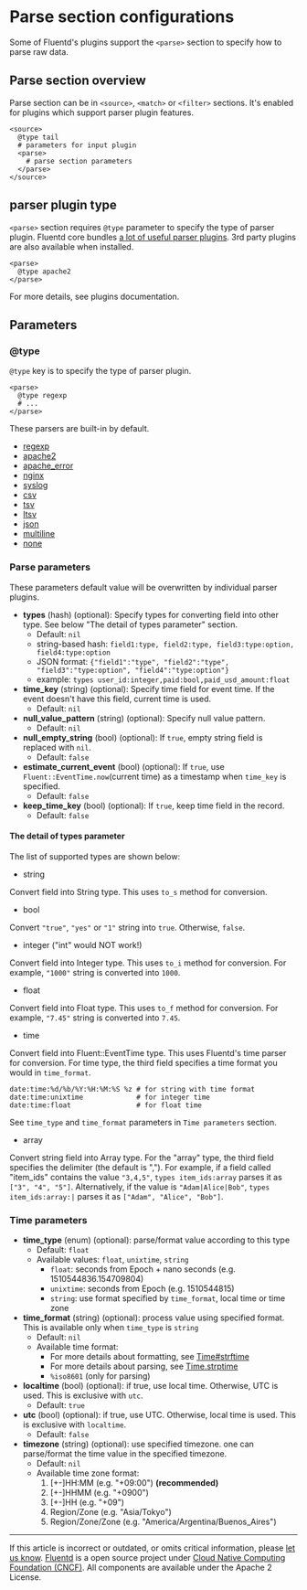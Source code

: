# Parse section configurations

Some of Fluentd's plugins support the `<parse>` section to specify how
to parse raw data.


## Parse section overview

Parse section can be in `<source>`, `<match>` or `<filter>` sections.
It's enabled for plugins which support parser plugin features.

``` {.CodeRay}
<source>
  @type tail
  # parameters for input plugin
  <parse>
    # parse section parameters
  </parse>
</source>
```


## parser plugin type

`<parse>` section requires `@type` parameter to specify the type of
parser plugin. Fluentd core bundles [a lot of useful parser plugins](/plugins/parser/README.md). 3rd party plugins are also available
when installed.

``` {.CodeRay}
<parse>
  @type apache2
</parse>
```

For more details, see plugins documentation.


## Parameters


### @type

`@type` key is to specify the type of parser plugin.

``` {.CodeRay}
<parse>
  @type regexp
  # ...
</parse>
```

These parsers are built-in by default.

-   [regexp](/plugins/parser/regexp.md)
-   [apache2](/plugins/parser/apache2.md)
-   [apache\_error](/plugins/parser/apache_error.md)
-   [nginx](/plugins/parser/nginx.md)
-   [syslog](/plugins/parser/syslog.md)
-   [csv](/plugins/parser/csv.md)
-   [tsv](/plugins/parser/tsv.md)
-   [ltsv](/plugins/parser/ltsv.md)
-   [json](/plugins/parser/json.md)
-   [multiline](/plugins/parser/multiline.md)
-   [none](/plugins/parser/none.md)


### Parse parameters

These parameters default value will be overwritten by individual parser
plugins.

-   **types** (hash) (optional): Specify types for converting field into
    other type. See below "The detail of types parameter" section.
    -   Default: `nil`
    -   string-based hash:
        `field1:type, field2:type, field3:type:option, field4:type:option`
    -   JSON format:
        `{"field1":"type", "field2":"type", "field3":"type:option", "field4":"type:option"}`
    -   example: `types user_id:integer,paid:bool,paid_usd_amount:float`
-   **time\_key** (string) (optional): Specify time field for event
    time. If the event doesn't have this field, current time is used.
    -   Default: `nil`
-   **null\_value\_pattern** (string) (optional): Specify null value
    pattern.
    -   Default: `nil`
-   **null\_empty\_string** (bool) (optional): If `true`, empty string
    field is replaced with `nil`.
    -   Default: `false`
-   **estimate\_current\_event** (bool) (optional): If `true`, use
    `Fluent::EventTime.now`(current time) as a timestamp when `time_key`
    is specified.
    -   Default: `false`
-   **keep\_time\_key** (bool) (optional): If `true`, keep time field in
    the record.
    -   Default: `false`

#### The detail of types parameter

The list of supported types are shown below:

-   string

Convert field into String type. This uses `to_s` method for conversion.

-   bool

Convert `"true"`, `"yes"` or `"1"` string into `true`. Otherwise,
`false`.

-   integer ("int" would NOT work!)

Convert field into Integer type. This uses `to_i` method for conversion.
For example, `"1000"` string is converted into `1000`.

-   float

Convert field into Float type. This uses `to_f` method for conversion.
For example, `"7.45"` string is converted into `7.45`.

-   time

Convert field into Fluent::EventTime type. This uses Fluentd's time
parser for conversion. For time type, the third field specifies a time
format you would in `time_format`.

``` {.CodeRay}
date:time:%d/%b/%Y:%H:%M:%S %z # for string with time format
date:time:unixtime             # for integer time
date:time:float                # for float time
```

See `time_type` and `time_format` parameters in `Time parameters`
section.

-   array

Convert string field into Array type. For the "array" type, the third
field specifies the delimiter (the default is ","). For example, if a
field called "item\_ids" contains the value `"3,4,5"`,
`types item_ids:array` parses it as `["3", "4", "5"]`. Alternatively, if
the value is `"Adam|Alice|Bob"`, `types item_ids:array:|` parses it as
`["Adam", "Alice", "Bob"]`.


### Time parameters

-   **time\_type** (enum) (optional): parse/format value according to
    this type
    -   Default: `float`
    -   Available values: `float`, `unixtime`, `string`
        -   `float`: seconds from Epoch + nano seconds (e.g.
            1510544836.154709804)
        -   `unixtime`: seconds from Epoch (e.g. 1510544815)
        -   `string`: use format specified by `time_format`, local time
            or time zone
-   **time\_format** (string) (optional): process value using specified
    format. This is available only when `time_type` is `string`
    -   Default: `nil`
    -   Available time format:
        -   For more details about formatting, see
            [Time\#strftime](https://docs.ruby-lang.org/en/2.4.0/Time.html#method-i-strftime)
        -   For more details about parsing, see
            [Time.strptime](https://docs.ruby-lang.org/en/2.4.0/Time.html#method-c-strptime)
        -   `%iso8601` (only for parsing)
-   **localtime** (bool) (optional): if true, use local time. Otherwise,
    UTC is used. This is exclusive with `utc`.
    -   Default: `true`
-   **utc** (bool) (optional): if true, use UTC. Otherwise, local time
    is used. This is exclusive with `localtime`.
    -   Default: `false`
-   **timezone** (string) (optional): use specified timezone. one can
    parse/format the time value in the specified timezone.
    -   Default: `nil`
    -   Available time zone format:
        1.  \[+-\]HH:MM (e.g. "+09:00") **(recommended)**
        2.  \[+-\]HHMM (e.g. "+0900")
        3.  \[+-\]HH (e.g. "+09")
        4.  Region/Zone (e.g. "Asia/Tokyo")
        5.  Region/Zone/Zone (e.g. "America/Argentina/Buenos\_Aires")


------------------------------------------------------------------------

If this article is incorrect or outdated, or omits critical information, please [let us know](https://github.com/fluent/fluentd-docs/issues?state=open).
[Fluentd](http://www.fluentd.org/) is a open source project under [Cloud Native Computing Foundation (CNCF)](https://cncf.io/). All components are available under the Apache 2 License.
